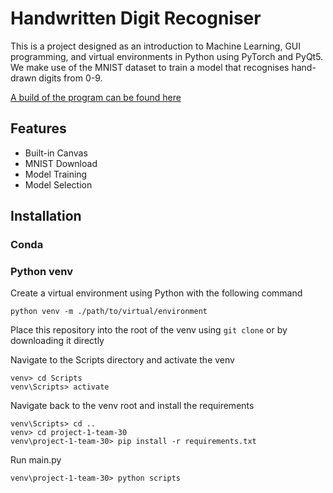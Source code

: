 # Handwritten Digit Recogniser
This is a project designed as an introduction to Machine Learning, GUI programming, and virtual environments in Python using PyTorch and PyQt5. We make use of the MNIST dataset to train a model that recognises hand-drawn digits from 0-9.

[A build of the program can be found here](https://drive.google.com/file/d/1QDlnSe2yea03O6RQfiuyrTP8XdiN1YTZ/view?usp=sharing)

## Features

  * Built-in Canvas
  * MNIST Download
  * Model Training
  * Model Selection

## Installation

### Conda

### Python venv

Create a virtual environment using Python with the following command

```
python venv -m ./path/to/virtual/environment
```

Place this repository into the root of the venv using ```git clone``` or by downloading it directly

Navigate to the Scripts directory and activate the venv

```
venv> cd Scripts
venv\Scripts> activate
```

Navigate back to the venv root and install the requirements

```
venv\Scripts> cd ..
venv> cd project-1-team-30
venv\project-1-team-30> pip install -r requirements.txt
```

Run main.py

```
venv\project-1-team-30> python scripts
```
